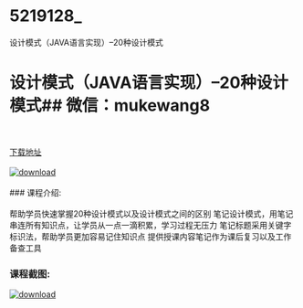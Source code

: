 # 5219128_
设计模式（JAVA语言实现）–20种设计模式
# 设计模式（JAVA语言实现）–20种设计模式## 微信：mukewang8
<br/></br>[下载地址](http://www.36tz.cn/article/5219128 "下载地址")
<br/></br>[![download](http://36tz.cn/muke_img/2021_03_1-83-300x189.png "下载地址")](http://www.36tz.cn/article/5219128 "下载地址")
<br/></br>### 课程介绍:<br/></br>帮助学员快速掌握20种设计模式以及设计模式之间的区别
笔记设计模式，用笔记串连所有知识点，让学员从一点一滴积累，学习过程无压力
笔记标题采用关键字标识法，帮助学员更加容易记住知识点
提供授课内容笔记作为课后复习以及工作备查工具

### 课程截图:
[![download](http://36tz.cn/muke_img/2021_03_2-85.png "下载地址")](http://www.36tz.cn/article/5219128 "下载地址")
